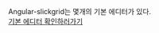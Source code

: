 Angular-slickgrid는 몇개의 기본 에디터가 있다.    
[기본 에디터 확인하러가기](https://github.com/ghiscoding/Angular-Slickgrid/tree/master/src/app/modules/angular-slickgrid/editors)


